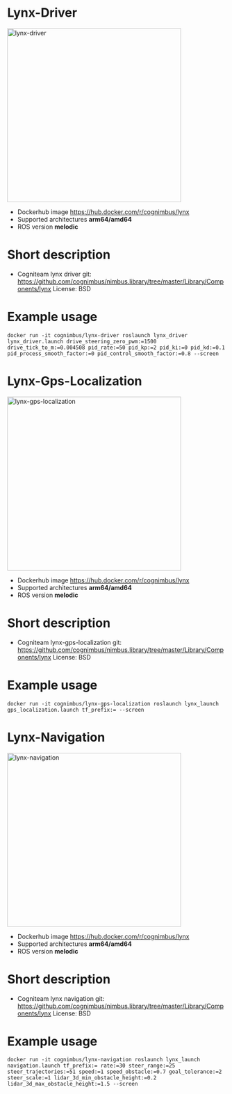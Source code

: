 # Lynx-Driver

<img src="./lynx-driver/lynx.png" alt="lynx-driver" width="400"/>

* Dockerhub image https://hub.docker.com/r/cognimbus/lynx
* Supported architectures <b>arm64/amd64</b>
* ROS version <b>melodic
</b>

# Short description
* Cogniteam lynx driver
git: https://github.com/cognimbus/nimbus.library/tree/master/Library/Components/lynx
License: BSD

# Example usage
```
docker run -it cognimbus/lynx-driver roslaunch lynx_driver lynx_driver.launch drive_steering_zero_pwm:=1500 drive_tick_to_m:=0.004508 pid_rate:=50 pid_kp:=2 pid_ki:=0 pid_kd:=0.1 pid_process_smooth_factor:=0 pid_control_smooth_factor:=0.8 --screen
```

# Lynx-Gps-Localization

<img src="./lynx-gps-localization/lynx.png" alt="lynx-gps-localization" width="400"/>

* Dockerhub image https://hub.docker.com/r/cognimbus/lynx
* Supported architectures <b>arm64/amd64</b>
* ROS version <b>melodic
</b>

# Short description
* Cogniteam lynx-gps-localization
git: https://github.com/cognimbus/nimbus.library/tree/master/Library/Components/lynx
License: BSD

# Example usage
```
docker run -it cognimbus/lynx-gps-localization roslaunch lynx_launch gps_localization.launch tf_prefix:= --screen
```

# Lynx-Navigation

<img src="./lynx-navigation/lynx.png" alt="lynx-navigation" width="400"/>

* Dockerhub image https://hub.docker.com/r/cognimbus/lynx
* Supported architectures <b>arm64/amd64</b>
* ROS version <b>melodic
</b>

# Short description
* Cogniteam lynx navigation
git: https://github.com/cognimbus/nimbus.library/tree/master/Library/Components/lynx
License: BSD

# Example usage
```
docker run -it cognimbus/lynx-navigation roslaunch lynx_launch navigation.launch tf_prefix:= rate:=30 steer_range:=25 steer_trajectories:=51 speed:=1 speed_obstacle:=0.7 goal_tolerance:=2 steer_scale:=1 lidar_3d_min_obstacle_height:=0.2 lidar_3d_max_obstacle_height:=1.5 --screen
```


